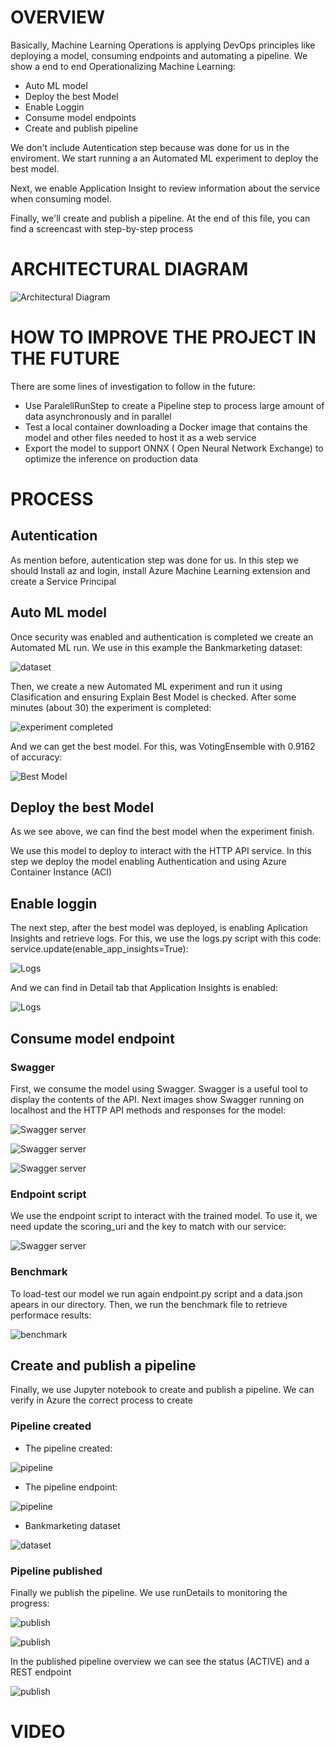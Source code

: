 # OVERVIEW

Basically, Machine Learning Operations is applying DevOps principles like deploying a model, consuming endpoints and automating a pipeline. We show a end to end Operationalizing Machine Learning:

- Auto ML model
- Deploy the best Model
- Enable Loggin
- Consume model endpoints
- Create and publish pipeline

We don't include Autentication step because was done for us in the enviroment. We start running a an Automated ML experiment to deploy the best model.

Next, we enable Application Insight to review information about the service when consuming model.

Finally, we'll create and publish a pipeline. At the end of this file, you can find a screencast with step-by-step process

# ARCHITECTURAL DIAGRAM

![Architectural Diagram](https://github.com/Ulizeuz/nd00333_AZMLND_C2/blob/master/Screenshots/img01%20Process.png)

# HOW TO IMPROVE THE PROJECT IN THE FUTURE

There are some lines of investigation to follow in the future:

- Use ParalellRunStep to create a Pipeline step to process large amount of data asynchronously and in parallel
- Test a local container downloading a Docker image that contains the model and  other files needed to host it as a web service
- Export the model to support ONNX ( Open Neural Network Exchange) to optimize the inference on production data


# PROCESS

## Autentication

As mention before, autentication step was done for us. In this step we should Install az and login, install Azure Machine Learning extension and create a Service Principal

## Auto ML model

Once security was enabled and authentication is completed we create an Automated ML run. We use in this example the Bankmarketing dataset:

![dataset](https://github.com/Ulizeuz/nd00333_AZMLND_C2/blob/master/Screenshots/img01_dataset.png)

Then, we create a new Automated ML experiment and run it using Clasification and ensuring Explain Best Model is checked. After some minutes (about 30) the experiment is completed:

![experiment completed](https://github.com/Ulizeuz/nd00333_AZMLND_C2/blob/master/Screenshots/img03_experiment.png)

And we can get the best model. For this, was VotingEnsemble with 0.9162 of accuracy:

![Best Model](https://github.com/Ulizeuz/nd00333_AZMLND_C2/blob/master/Screenshots/img04_model.png)

## Deploy the best Model

As we see above, we can find the best model when the experiment finish. 

We use this model to deploy to interact with the HTTP API service. In this step we deploy the model enabling Authentication and using Azure Container Instance (ACI)

## Enable loggin

The next step, after the best model was deployed, is enabling Aplication Insights and retrieve logs. For this, we use the logs.py script with this code: service.update(enable_app_insights=True):

![Logs](https://github.com/Ulizeuz/nd00333_AZMLND_C2/blob/master/Screenshots/img05_logs.png)

And we can find in Detail tab that Application Insights is enabled:

![Logs](https://github.com/Ulizeuz/nd00333_AZMLND_C2/blob/master/Screenshots/img06_insights.png)

## Consume model endpoint

### Swagger

First, we consume the model using Swagger. Swagger is a useful tool to display the contents of the API. Next images show Swagger running on localhost and the HTTP API methods and responses for the model:

![Swagger server](https://github.com/Ulizeuz/nd00333_AZMLND_C2/blob/master/Screenshots/img07_swagger1.png)

![Swagger server](https://github.com/Ulizeuz/nd00333_AZMLND_C2/blob/master/Screenshots/img08_swagger2.png)

![Swagger server](https://github.com/Ulizeuz/nd00333_AZMLND_C2/blob/master/Screenshots/img09_swagger3.png)

### Endpoint script

We use the endpoint script to interact with the trained model. To use it, we need update the scoring_uri and the key to match with our service:

![Swagger server](https://github.com/Ulizeuz/nd00333_AZMLND_C2/blob/master/Screenshots/img10_endpoint.png)

### Benchmark

To load-test our model we run again endpoint.py script and a data.json apears in our directory. Then, we run the benchmark file to retrieve performace results:

![benchmark](https://github.com/Ulizeuz/nd00333_AZMLND_C2/blob/master/Screenshots/img11_benchmark.png)

## Create and publish a pipeline

Finally, we use Jupyter notebook to create and publish a pipeline. We can verify in Azure the correct process to create

### Pipeline created

- The pipeline created:

![pipeline](https://github.com/Ulizeuz/nd00333_AZMLND_C2/blob/master/Screenshots/img12_pipeline.png)

- The pipeline endpoint:

![pipeline](https://github.com/Ulizeuz/nd00333_AZMLND_C2/blob/master/Screenshots/img13_pipeline_endpoint.png)

- Bankmarketing dataset

![dataset](https://github.com/Ulizeuz/nd00333_AZMLND_C2/blob/master/Screenshots/img14_marketing_ds.png)

### Pipeline published

Finally we publish the pipeline. We use runDetails to monitoring the progress:


![publish](https://github.com/Ulizeuz/nd00333_AZMLND_C2/blob/master/Screenshots/img16_publishing.png)

![publish](https://github.com/Ulizeuz/nd00333_AZMLND_C2/blob/master/Screenshots/img17_rundetails.png)



In the published pipeline overview we can see the status (ACTIVE) and a REST endpoint

![publish](https://github.com/Ulizeuz/nd00333_AZMLND_C2/blob/master/Screenshots/img15_published.png)



# VIDEO


